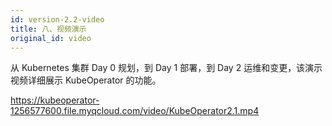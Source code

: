 ```yaml
---
id: version-2.2-video
title: 八、视频演示
original_id: video
---
```


从 Kubernetes 集群 Day 0 规划，到 Day 1 部署，到 Day 2 运维和变更，该演示视频详细展示 KubeOperator 的功能。

https://kubeoperator-1256577600.file.myqcloud.com/video/KubeOperator2.1.mp4
